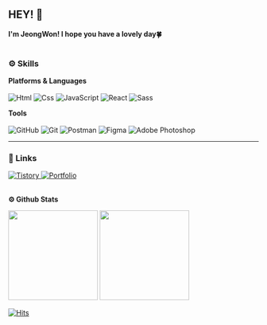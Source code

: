 ## HEY! 🙌 <br> 
 **I'm JeongWon! I hope you have a lovely day🍀**  <br/><br/>

### ⚙ Skills
**Platforms & Languages** <br/> <br/>
<img alt="Html" src ="https://img.shields.io/badge/HTML5-E34F26.svg?&style=for-the-badge&logo=HTML5&logoColor=white"/> 
<img alt="Css" src ="https://img.shields.io/badge/CSS3-1572B6.svg?&style=for-the-badge&logo=CSS3&logoColor=white"/> 
<img alt="JavaScript" src ="https://img.shields.io/badge/JavaScript-F7DF1E.svg?&style=for-the-badge&logo=JavaScript&logoColor=black"/> 
<img alt="React" src ="https://img.shields.io/badge/react-61DAFB.svg?&style=for-the-badge&logo=React&logoColor=black"/> 
<img alt="Sass" src ="https://img.shields.io/badge/Sass-CC6699.svg?&style=for-the-badge&logo=Sass&logoColor=white"/> 

**Tools** <br/> <br/>
<img alt="GitHub" src ="https://img.shields.io/badge/GitHub-181717.svg?&style=for-the-badge&logo=GitHub&logoColor=white"/> 
<img alt="Git" src ="https://img.shields.io/badge/Git-F05032.svg?&style=for-the-badge&logo=Git&logoColor=white"/> 
<img alt="Postman" src ="https://img.shields.io/badge/Postman-FF6C37.svg?&style=for-the-badge&logo=Postman&logoColor=white"/> 
<img alt="Figma" src ="https://img.shields.io/badge/Figma-5551FF.svg?&style=for-the-badge&logo=Figma&logoColor=white"/> 
<img alt="Adobe Photoshop" src ="https://img.shields.io/badge/Adobe Photoshop-31A8FF.svg?&style=for-the-badge&logo=Adobe Photoshop&logoColor=white"/> 



***
### 🔎 Links
<a href = "https://y-circle.tistory.com/" target="blank"> 
 <img alt="Tistory" src ="https://img.shields.io/badge/Tistory-333333.svg?&style=for-the-badge"/>
</a>
<a href = "https://coral-munchkin-d9f.notion.site/JeongWon-Yoo-47df668e52b24b26859bbc63c59bf892" target="blank">
 <img alt="Portfolio" src ="https://img.shields.io/badge/Portfolio-333333.svg?&style=for-the-badge&logo=Notion&logoColor=white"/>
</a>

<br/> **⚙ Github Stats** <br/>
<p>
  <img height="180em" src="https://github-readme-stats.vercel.app/api?username=CircleYoo&show_icons=true">
  <img height="180em" src="https://github-readme-stats.vercel.app/api/top-langs/?username=CircleYoo&layout=compact">
</p>

<!-- 방문자 수 -->
 [![Hits](https://hits.seeyoufarm.com/api/count/incr/badge.svg?url=https%3A%2F%2Fgithub.com%2FCircleYoo%2Fhit-counter&count_bg=%2374C6ED&title_bg=%23555555&icon=&icon_color=%23555555&title=hits&edge_flat=true)](https://hits.seeyoufarm.com)

<!-- 
  <br/> **✏ studying** <br/>
  <img alt="React" src ="https://img.shields.io/badge/react-61DAFB.svg?&style=for-the-badge&logo=React&logoColor=black"/> 
  <img alt="TypeScript" src ="https://img.shields.io/badge/typescript-3178C6.svg?&style=for-the-badge&logo=typescript&logoColor=white"/>  
-->

<!--
**CircleYoo/CircleYoo** is a ✨ _special_ ✨ repository because its `README.md` (this file) appears on your GitHub profile.
Here are some ideas to get you started:

- 🔭 I’m currently working on ...
- 🌱 I’m currently learning ...
- 👯 I’m looking to collaborate on ...
- 🤔 I’m looking for help with ...
- 💬 Ask me about ...
- 📫 How to reach me: ...
- 😄 Pronouns: ...
- ⚡ Fun fact: ...
-->
